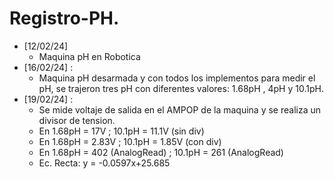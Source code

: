 # Registro-PH.

- [12/02/24]
	- Maquina pH en Robotica 
- [16/02/24] : 
	- Maquina pH desarmada y con todos los implementos para medir el pH, se trajeron tres pH con diferentes valores: 1.68pH , 4pH y 10.1pH. 
- [19/02/24] : 
	- Se mide voltaje de salida en el AMPOP de la maquina y se realiza un divisor de tension. 
	- En 1.68pH = 17V ; 10.1pH = 11.1V (sin div)
	- En 1.68pH = 2.83V ; 10.1pH = 1.85V (con div)
	- En 1.68pH = 402 (AnalogRead) ; 10.1pH = 261 (AnalogRead)
	- Ec. Recta: y = -0.0597x+25.685

